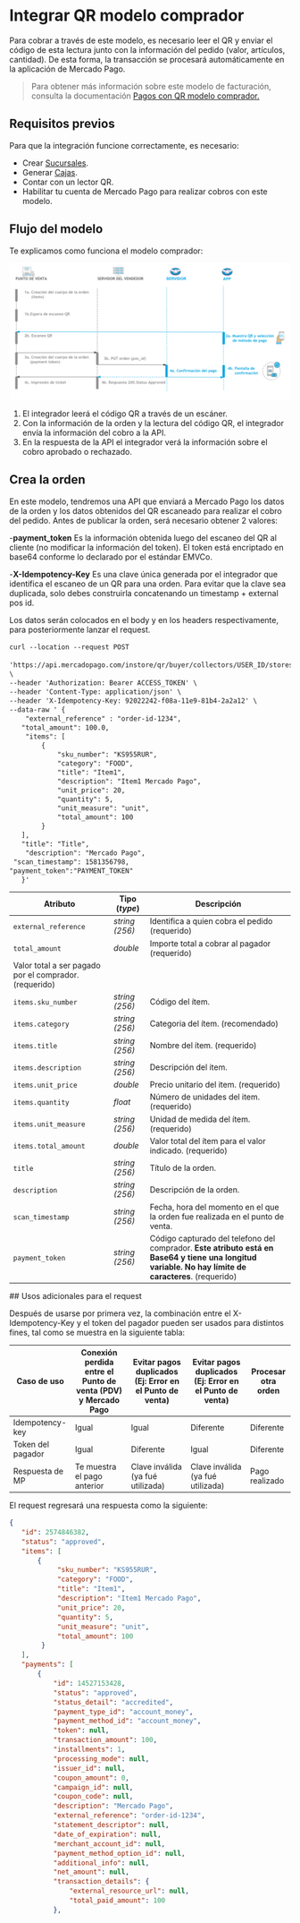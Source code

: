# Integrar QR modelo comprador

Para cobrar a través de este modelo, es necesario leer el QR y enviar el código de esta lectura junto con la información del pedido (valor, artículos, cantidad). De esta forma, la transacción se procesará automáticamente en la aplicación de Mercado Pago.

> Para obtener más información sobre este modelo de facturación, consulta la documentación [Pagos con QR modelo comprador.](/developers/es/docs/qr-code/qr-buyer/qr-buyer-part-a)

## Requisitos previos

Para que la integración funcione correctamente, es necesario:

- Crear [Sucursales](https://www.mercadopago[FAKER][URL][DOMAIN]/developers/es/docs/qr-code/stores-and-pos).
- Generar [Cajas](https://www.mercadopago[FAKER][URL][DOMAIN]/developers/es/docs/qr-code/stores-and-pos).
- Contar con un lector QR.
- Habilitar tu cuenta de Mercado Pago para realizar cobros con este modelo. 

## Flujo del modelo

Te explicamos como funciona el modelo comprador:

![Flujo de pago QR comprador](/images/mobile/flujo-qrc-ES.png)

1. El integrador leerá el código QR a través de un escáner. 
2. Con la información de la orden y la lectura del código QR, el integrador envía la información del cobro a la API.
3. En la respuesta de la API el integrador verá la información sobre el cobro aprobado o rechazado.

## Crea la orden

En este modelo, tendremos una API que enviará a Mercado Pago los datos de la orden y los datos obtenidos del QR escaneado para realizar el cobro del pedido.
Antes de publicar la orden, será necesario obtener 2 valores: 

-**payment_token**
Es la información obtenida luego del escaneo del QR al cliente (no modificar la información del token).
El token está encriptado en base64 conforme lo declarado por el estándar EMVCo. 

-**X-Idempotency-Key**
Es una clave única generada por el integrador que identifica el escaneo de un QR para una orden. Para evitar que la clave sea duplicada, solo debes construirla concatenando un timestamp + external pos id. 

Los datos serán colocados en el body y en los headers respectivamente, para posteriormente lanzar el request.

```curl
curl --location --request POST
 'https://api.mercadopago.com/instore/qr/buyer/collectors/USER_ID/stores/EXTERNAL_STORE_ID/pos/EXTERNAL_POS_ID/orders' \
--header 'Authorization: Bearer ACCESS_TOKEN' \
--header 'Content-Type: application/json' \
--header 'X-Idempotency-Key: 92022242-f08a-11e9-81b4-2a2a12' \
--data-raw ' {
    "external_reference" : "order-id-1234",
   "total_amount": 100.0,
    "items": [
        {
            "sku_number": "KS955RUR",
            "category": "FOOD",
            "title": "Item1",
            "description": "Item1 Mercado Pago",
            "unit_price": 20,
            "quantity": 5,
            "unit_measure": "unit",
            "total_amount": 100
        }
   ],
   "title": "Title",
    "description": "Mercado Pago",
 "scan_timestamp": 1581356798,
"payment_token":"PAYMENT_TOKEN"
   }'
```
| Atributo | Tipo (_type_) | Descripción |
| --- | --- | --- |
| `external_reference` | _string (256)_ | Identifica a quien cobra el pedido (requerido) |
| `total_amount` | _double_ | Importe total a cobrar al pagador (requerido)
Valor total a ser pagado por el comprador. (requerido) |
| `items.sku_number` | _string (256)_ | Código del ítem. |
| `items.category` | _string (256)_ | Categoria del ítem. (recomendado) |
| `items.title` | _string (256)_ | Nombre del ítem. (requerido) |
| `items.description` | _string (256)_ |  Descripción del item. |
| `items.unit_price` | _double_ | Precio unitario del item. (requerido) |
| `items.quantity` | _float_ | Número de unidades del item. (requerido) |
| `items.unit_measure` | _string (256)_ | Unidad de medida del ítem. (requerido)  |
| `items.total_amount` | _double_ | Valor total del ítem para el valor indicado. (requerido) |
| `title` | _string (256)_ | Título de la orden. |
| `description` | _string (256)_ | Descripción de la orden. |
| `scan_timestamp` | _string (256)_ | Fecha, hora del momento en el que la orden fue realizada en el punto de venta.  |
| `payment_token` | _string (256)_ | Código capturado del telefono del comprador. **Este atributo está en Base64 y tiene una longitud variable. No hay límite de caracteres**. (requerido) |

## Usos adicionales para el request

Después de usarse por primera vez, la combinación entre el X-Idempotency-Key y el token del pagador pueden ser usados para distintos fines, tal como se muestra en la siguiente tabla: 

Caso de uso | Conexión perdida entre el Punto de venta (PDV) y Mercado Pago | Evitar pagos duplicados (Ej: Error en el Punto de venta) | Evitar pagos duplicados (Ej: Error en el Punto de venta) | Procesar otra orden
----------------- | ----------------- | ----------------- | ----------------- | -----------------
Idempotency-key | Igual | Igual | Diferente | Diferente
Token del pagador | Igual | Diferente | Igual | Diferente
Respuesta de MP | Te muestra el pago anterior | Clave inválida (ya fué utilizada) | Clave inválida (ya fué utilizada) | Pago realizado

El request regresará una respuesta como la siguiente:

```json
{
   "id": 2574846382,
   "status": "approved",
   "items": [
       {
            "sku_number": "KS955RUR",
            "category": "FOOD",
            "title": "Item1",
            "description": "Item1 Mercado Pago",
            "unit_price": 20,
            "quantity": 5,
            "unit_measure": "unit",
            "total_amount": 100
        }
   ],
   "payments": [
       {
           "id": 14527153428,
           "status": "approved",
           "status_detail": "accredited",
           "payment_type_id": "account_money",
           "payment_method_id": "account_money",
           "token": null,
           "transaction_amount": 100,
           "installments": 1,
           "processing_mode": null,
           "issuer_id": null,
           "coupon_amount": 0,
           "campaign_id": null,
           "coupon_code": null,
           "description": "Mercado Pago",
           "external_reference": "order-id-1234",
           "statement_descriptor": null,
           "date_of_expiration": null,
           "merchant_account_id": null,
           "payment_method_option_id": null,
           "additional_info": null,
           "net_amount": null,
           "transaction_details": {
               "external_resource_url": null,
               "total_paid_amount": 100
           },
```